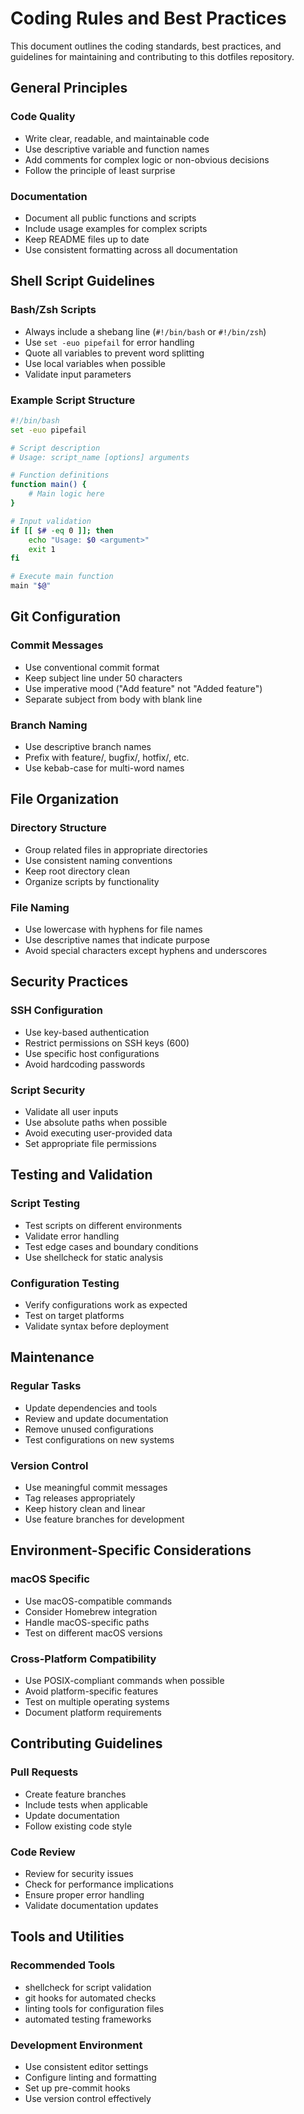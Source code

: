 # Coding Rules and Best Practices

This document outlines the coding standards, best practices, and guidelines for maintaining and contributing to this dotfiles repository.

## General Principles

### Code Quality

- Write clear, readable, and maintainable code
- Use descriptive variable and function names
- Add comments for complex logic or non-obvious decisions
- Follow the principle of least surprise

### Documentation

- Document all public functions and scripts
- Include usage examples for complex scripts
- Keep README files up to date
- Use consistent formatting across all documentation

## Shell Script Guidelines

### Bash/Zsh Scripts

- Always include a shebang line (`#!/bin/bash` or `#!/bin/zsh`)
- Use `set -euo pipefail` for error handling
- Quote all variables to prevent word splitting
- Use local variables when possible
- Validate input parameters

### Example Script Structure

```bash
#!/bin/bash
set -euo pipefail

# Script description
# Usage: script_name [options] arguments

# Function definitions
function main() {
    # Main logic here
}

# Input validation
if [[ $# -eq 0 ]]; then
    echo "Usage: $0 <argument>"
    exit 1
fi

# Execute main function
main "$@"
```

## Git Configuration

### Commit Messages

- Use conventional commit format
- Keep subject line under 50 characters
- Use imperative mood ("Add feature" not "Added feature")
- Separate subject from body with blank line

### Branch Naming

- Use descriptive branch names
- Prefix with feature/, bugfix/, hotfix/, etc.
- Use kebab-case for multi-word names

## File Organization

### Directory Structure

- Group related files in appropriate directories
- Use consistent naming conventions
- Keep root directory clean
- Organize scripts by functionality

### File Naming

- Use lowercase with hyphens for file names
- Use descriptive names that indicate purpose
- Avoid special characters except hyphens and underscores

## Security Practices

### SSH Configuration

- Use key-based authentication
- Restrict permissions on SSH keys (600)
- Use specific host configurations
- Avoid hardcoding passwords

### Script Security

- Validate all user inputs
- Use absolute paths when possible
- Avoid executing user-provided data
- Set appropriate file permissions

## Testing and Validation

### Script Testing

- Test scripts on different environments
- Validate error handling
- Test edge cases and boundary conditions
- Use shellcheck for static analysis

### Configuration Testing

- Verify configurations work as expected
- Test on target platforms
- Validate syntax before deployment

## Maintenance

### Regular Tasks

- Update dependencies and tools
- Review and update documentation
- Remove unused configurations
- Test configurations on new systems

### Version Control

- Use meaningful commit messages
- Tag releases appropriately
- Keep history clean and linear
- Use feature branches for development

## Environment-Specific Considerations

### macOS Specific

- Use macOS-compatible commands
- Consider Homebrew integration
- Handle macOS-specific paths
- Test on different macOS versions

### Cross-Platform Compatibility

- Use POSIX-compliant commands when possible
- Avoid platform-specific features
- Test on multiple operating systems
- Document platform requirements

## Contributing Guidelines

### Pull Requests

- Create feature branches
- Include tests when applicable
- Update documentation
- Follow existing code style

### Code Review

- Review for security issues
- Check for performance implications
- Ensure proper error handling
- Validate documentation updates

## Tools and Utilities

### Recommended Tools

- shellcheck for script validation
- git hooks for automated checks
- linting tools for configuration files
- automated testing frameworks

### Development Environment

- Use consistent editor settings
- Configure linting and formatting
- Set up pre-commit hooks
- Use version control effectively
